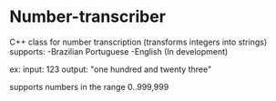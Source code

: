 # Number-transcriber
C++ class for number transcription (transforms integers into strings) 
supports:
  -Brazilian Portuguese
  -English (In development)

ex:
  input: 123
  output: "one hundred and twenty three"

supports numbers in the range 0..999,999
